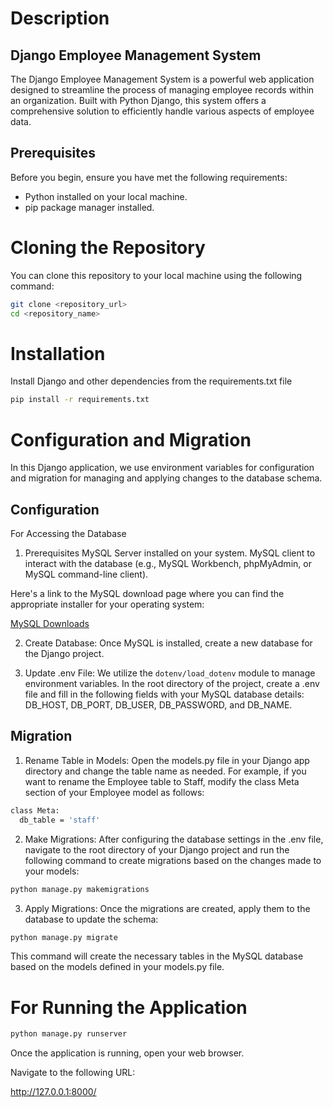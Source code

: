 # Description

## Django Employee Management System

The Django Employee Management System is a powerful web application designed to streamline the process of managing employee records within an organization. Built with Python Django, this system offers a comprehensive solution to efficiently handle various aspects of employee data.

## Prerequisites
Before you begin, ensure you have met the following requirements:

- Python installed on your local machine.
- pip package manager installed.
  
# Cloning the Repository

You can clone this repository to your local machine using the following command:

```bash
git clone <repository_url>
cd <repository_name>
```

# Installation

Install Django and other dependencies from the requirements.txt file

```bash
pip install -r requirements.txt
```
   
# Configuration and Migration

In this Django application, we use environment variables for configuration and migration for managing and applying changes to the database schema.

## Configuration

For Accessing the Database

1. Prerequisites
MySQL Server installed on your system.
MySQL client to interact with the database (e.g., MySQL Workbench, phpMyAdmin, or MySQL command-line client).

Here's a link to the MySQL download page where you can find the appropriate installer for your operating system:

[MySQL Downloads](https://dev.mysql.com/downloads/)

2. Create Database: Once MySQL is installed, create a new database for the Django project. 

3. Update .env File: We utilize the `dotenv/load_dotenv` module to manage environment variables. In the root directory of the project, create a .env file and fill in the following fields with your MySQL database details: DB_HOST, DB_PORT, DB_USER, DB_PASSWORD, and DB_NAME.

## Migration

1. Rename Table in Models: Open the models.py file in your Django app directory and change the table name as needed. For example, if you want to rename the Employee table to Staff, modify the class Meta section of your Employee model as follows:

```bash
class Meta:
  db_table = 'staff'
```    

2. Make Migrations: After configuring the database settings in the .env file, navigate to the root directory of your Django project and run the following command to create migrations based on the changes made to your models:

```bash
python manage.py makemigrations
```
3. Apply Migrations: Once the migrations are created, apply them to the database to update the schema:

```bash
python manage.py migrate
```
This command will create the necessary tables in the MySQL database based on the models defined in your models.py file.

# For Running the Application

```bash
python manage.py runserver
```
Once the application is running, open your web browser.

Navigate to the following URL:

http://127.0.0.1:8000/
